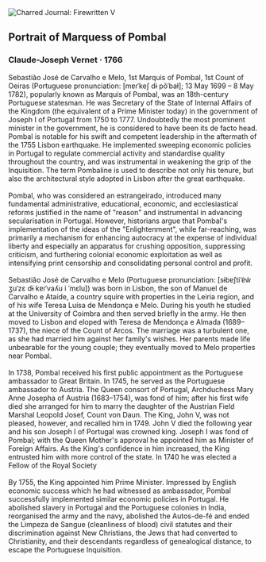 <div class="artwork-of-the-day">
  <div class="container">
    <div class="img-wrapper">
      <img
        src="https://uploads3.wikiart.org/00128/images/claude-joseph-vernet/portrait-of-marquess-of-pombal-1699-1782.jpg!Large.jpg"
        alt="Charred Journal: Firewritten V" />
    </div>
    <div class="artwork-detail">
      <div class="artwork-origin"> 
        <h2 class="artwork-name">Portrait of Marquess of Pombal</h2>
        <h3 class="artist">
          Claude-Joseph Vernet
                    ·  1766
        </h3>
      </div>
      <p class="description">
        <span class="artwork-description-text ng-binding" ng-bind-html="viewModel.ArtworkOfTheDay.Description | unsafe">Sebastião José de Carvalho e Melo, 1st Marquis of Pombal, 1st Count of Oeiras (Portuguese pronunciation:&nbsp;[mɐɾˈkeʃ dɨ põˈbaɫ]; 13 May 1699 – 8 May 1782), popularly known as Marquis of Pombal, was an 18th-century Portuguese statesman. He was Secretary of the State of Internal Affairs of the Kingdom (the equivalent of a Prime Minister today) in the government of Joseph I of Portugal from 1750 to 1777. Undoubtedly the most prominent minister in the government, he is considered to have been its de facto head. Pombal is notable for his swift and competent leadership in the aftermath of the 1755 Lisbon earthquake. He implemented sweeping economic policies in Portugal to regulate commercial activity and standardise quality throughout the country, and was instrumental in weakening the grip of the Inquisition. The term Pombaline is used to describe not only his tenure, but also the architectural style adopted in Lisbon after the great earthquake.
<br>
<br>Pombal, who was considered an estrangeirado, introduced many fundamental administrative, educational, economic, and ecclesiastical reforms justified in the name of "reason" and instrumental in advancing secularisation in Portugal. However, historians argue that Pombal's implementation of the ideas of the "Enlightenment", while far-reaching, was primarily a mechanism for enhancing autocracy at the expense of individual liberty and especially an apparatus for crushing opposition, suppressing criticism, and furthering colonial economic exploitation as well as intensifying print censorship and consolidating personal control and profit.
<br>
<br>Sebastião José de Carvalho e Melo (Portuguese pronunciation:&nbsp;[sɨbɐʃtiˈɐ̃w̃ ʒuˈzɛ dɨ kɐɾˈvaʎu i ˈmɛlu]) was born in Lisbon, the son of Manuel de Carvalho e Ataíde, a country squire with properties in the Leiria region, and of his wife Teresa Luísa de Mendonça e Melo. During his youth he studied at the University of Coimbra and then served briefly in the army. He then moved to Lisbon and eloped with Teresa de Mendonça e Almada (1689–1737), the niece of the Count of Arcos. The marriage was a turbulent one, as she had married him against her family's wishes. Her parents made life unbearable for the young couple; they eventually moved to Melo properties near Pombal.
<br>
<br>In 1738, Pombal received his first public appointment as the Portuguese ambassador to Great Britain. In 1745, he served as the Portuguese ambassador to Austria. The Queen consort of Portugal, Archduchess Mary Anne Josepha of Austria (1683–1754), was fond of him; after his first wife died she arranged for him to marry the daughter of the Austrian Field Marshal Leopold Josef, Count von Daun. The King, John V, was not pleased, however, and recalled him in 1749. John V died the following year and his son Joseph I of Portugal was crowned king. Joseph I was fond of Pombal; with the Queen Mother's approval he appointed him as Minister of Foreign Affairs. As the King's confidence in him increased, the King entrusted him with more control of the state. In 1740 he was elected a Fellow of the Royal Society
<br>
<br>By 1755, the King appointed him Prime Minister. Impressed by English economic success which he had witnessed as ambassador, Pombal successfully implemented similar economic policies in Portugal. He abolished slavery in Portugal and the Portuguese colonies in India, reorganised the army and the navy, abolished the Autos-de-fé and ended the Limpeza de Sangue (cleanliness of blood) civil statutes and their discrimination against New Christians, the Jews that had converted to Christianity, and their descendants regardless of genealogical distance, to escape the Portuguese Inquisition.</span>
                        <div class="text-shadow-container" ng-show="showShadow" style=""></div>
      </p>
    </div>
  </div>

</div>
